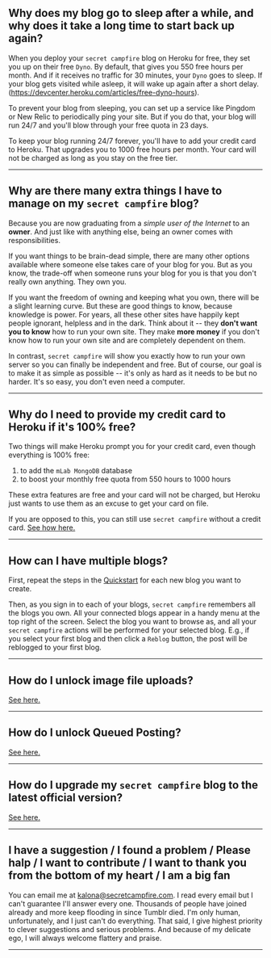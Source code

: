 ## Why does my blog go to sleep after a while, and why does it take a long time to start back up again? 

When you deploy your `secret campfire` blog on Heroku for free, they set you up on their free `Dyno`. By default, that gives you 550 free hours per month. And if it receives no traffic for 30 minutes, your `Dyno` goes to sleep. If your blog gets visited while asleep, it will wake up again after a short delay. (https://devcenter.heroku.com/articles/free-dyno-hours).

To prevent your blog from sleeping, you can set up a service like Pingdom or New Relic to periodically ping your site. But if you do that, your blog will run 24/7 and you'll blow through your free quota in 23 days. 

To keep your blog running 24/7 forever, you'll have to add your credit card to Heroku. That upgrades you to 1000 free hours per month. Your card will not be charged as long as you stay on the free tier.

--- 

## Why are there many extra things I have to manage on my `secret campfire` blog?

Because you are now graduating from a *simple user of the Internet* to an __owner__. And just like with anything else, being an owner comes with responsibilities.

If you want things to be brain-dead simple, there are many other options available where someone else takes care of your blog for you. But as you know, the trade-off when someone runs your blog for you is that you don't really own anything. They own you.

If you want the freedom of owning and keeping what you own, there will be a slight learning curve. But these are good things to know, because knowledge is power. For years, all these other sites have happily kept people ignorant, helpless and in the dark. Think about it -- they **don't want you to know** how to run your own site. They make **more money** if you don't know how to run your own site and are completely dependent on them. 

In contrast, `secret campfire` will show you exactly how to run your own server so you can finally be independent and free. But of course, our goal is to make it as simple as possible -- it's only as hard as it needs to be but no harder. It's so easy, you don't even need a computer.

--- 

## Why do I need to provide my credit card to Heroku if it's 100% free?

Two things will make Heroku prompt you for your credit card, even though everything is 100% free:

1. to add the `mLab MongoDB` database
2. to boost your monthly free quota from 550 hours to 1000 hours

These extra features are free and your card will not be charged, but Heroku just wants to use them as an excuse to get your card on file.

If you are opposed to this, you can still use `secret campfire` without a credit card. [See how here.](ADVANCED.md#how-to-set-up-without-a-credit-card)

--- 

## How can I have multiple blogs?

First, repeat the steps in the [Quickstart](../README.md#quickstart-instructions-time-needed-5-minutes) for each new blog you want to create. 

Then, as you sign in to each of your blogs, `secret campfire` remembers all the blogs you own. All your connected blogs appear in a handy menu at the top right of the screen. Select the blog you want to browse as, and all your `secret campfire` actions will be performed for your selected blog. E.g., if you select your first blog and then click a `Reblog` button, the post will be reblogged to your first blog. 

--- 

## How do I unlock image file uploads?

[See here.](ADVANCED.md#how-to-unlock-image-file-uploads)

--- 

## How do I unlock Queued Posting?

[See here.](ADVANCED.md#how-to-unlock-queued-posting)

--- 

## How do I upgrade my `secret campfire` blog to the latest official version?

[See here.](ADVANCED.md#how-to-upgrade-your-secret-campfire-blog-to-the-latest-official-version)

--- 

## I have a suggestion / I found a problem / Please halp / I want to contribute / I want to thank you from the bottom of my heart / I am a big fan

You can email me at kalona@secretcampfire.com. I read every email but I can't guarantee I'll answer every one. Thousands of people have joined already and more keep flooding in since Tumblr died. I'm only human, unfortunately, and I just can't do everything. That said, I give highest priority to clever suggestions and serious problems. And because of my delicate ego, I will always welcome flattery and praise.

--- 
